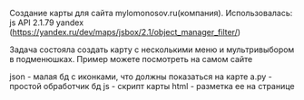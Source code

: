 Создание карты для сайта mylomonosov.ru(компания).
Использовалась: js API 2.1.79 yandex (https://yandex.ru/dev/maps/jsbox/2.1/object_manager_filter/)

Задача состояла создать карту с несколькими меню и мультривыбором в подменюшках.
Пример можете посмотреть на самом сайте

json - малая бд с иконками, что должны показаться на карте
a.py - простой обработчик бд
js - скрипт карты
html - разметка ее на странице